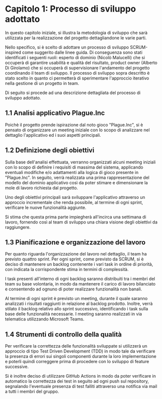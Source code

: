 # Capitolo 1: Processo di sviluppo adottato

In questo capitolo iniziale, si illustra la metodologia di sviluppo che sarà utilizzata per la realizzazione del progetto dettagliandone le varie parti.

Nello specifico, si è scelto di adottare un processo di sviluppo SCRUM-inspired come suggerito dalle linee guida. Di conseguenza sono stati identificati i seguenti ruoli: esperto di dominio (Nicolò Malucelli) che si occuperà di garantire usabilità e qualità del risultato, product owner (Alberto Di Girolamo) che si occuperà di supervisionare l'andamento del progetto coordinando il team di sviluppo. Il processo di sviluppo sopra descritto è stato scelto in quanto ci permetterà di sperimentare l'approccio iterativo nella gestione di un progetto in team.

Di seguito si procede ad una descrizione dettagliata del processo di sviluppo adottato.

## 1.1 Analisi applicativo Plague.Inc

Poichè il progetto prende ispirazione dal noto gioco "Plague.Inc", si è pensato di organizzare un meeting iniziale con lo scopo di analizzare nel dettaglio l'applicativo ed i suoi aspetti principali.

## 1.2 Definizione degli obiettivi 

Sulla base dell'analisi effettuata, verranno organizzati alcuni meeting iniziali con lo scopo di definire i requisiti di massima del sistema, applicando eventuali modifiche e/o adattamenti alla logica di gioco presente in "Plague.Inc". In seguito, verrà realizzata una prima rappresentazione del modello del dominio applicativo così da poter stimare e dimensionare la mole di lavoro richiesta dal progetto. 

Uno degli obiettivi principali sarà sviluppare l'applicativo attraverso un approccio incrementale che renda possibile, al termine di ogni sprint, verificare le nuove funzionalità aggiunte.

Si stima che questa prima parte impiegherà all'incirca una settimana di lavoro, fornendo così al team di sviluppo una chiara visione degli obiettivi da raggiungere.

## 1.3 Pianificazione e organizzazione del lavoro 

Per quanto riguarda l'organizzazione del lavoro nel dettaglio, il team ha previsto quattro sprint. Per ogni sprint, come previsto da SCRUM, si è deciso di mantenere un backlog contenente i vari task in ordine di priorità, con indicata la corrispondente stima in termini di complessità.

I task presenti all'interno di ogni backlog saranno distribuiti tra i membri del team su base volontaria, in modo da mantenere il carico di lavoro bilanciato e consentendo ad ognuno di poter realizzare funzionalità non banali.

Al termine di ogni sprint è previsto un meeting, durante il quale saranno analizzati i risultati raggiunti in relazione al backlog prodotto. Inoltre, verrà stilato il backlog relativo allo sprint successivo, identificando i task sulla base delle funzionalità necessarie. I meeting saranno realizzati in via telematica utilizzando Microsoft Teams.

## 1.4 Strumenti di controllo della qualità 

Per verificare la correttezza delle funzionalità sviluppate si utilizzerà un approccio di tipo Test Driven Development (TDD) in modo tale da verificare la presenza di errori sui singoli componenti durante la loro implementazione e poterli quindi correggere prima di procedere con lo sviluppo di feature successive.

Si è inoltre deciso di utilizzare GitHub Actions in modo da poter verificare in automatico la correttezza dei test in seguito ad ogni push sul repository, segnalando l'eventuale presenza di test falliti attraverso una notifica via mail a tutti i membri del gruppo.
